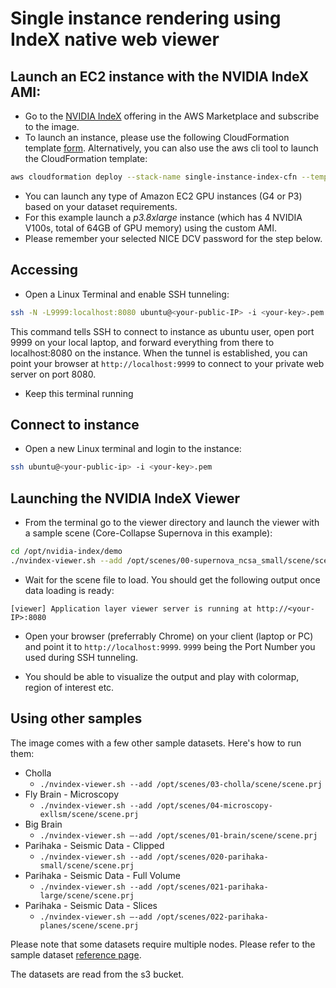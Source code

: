 # Single instance rendering using IndeX native web viewer

## Launch an EC2 instance with the NVIDIA IndeX AMI:

- Go to the [NVIDIA IndeX](http://aws.amazon.com/marketplace/pp/B08H4D3QZR) offering in the AWS Marketplace and subscribe to the image.
- To launch an instance, please use the following CloudFormation template [form](https://console.aws.amazon.com/cloudformation/home?#/stacks/create/template?templateURL=https://raw.githubusercontent.com/NVIDIA/nvindex-cloud/master/resources/index-single-ami-cloud-formation-template.yaml). Alternatively, you can also use the aws cli tool to launch the CloudFormation template:

```sh
aws cloudformation deploy --stack-name single-instance-index-cfn --template-file resources/index-single-ami-cloud-formation-template.yaml --parameter-overrides 'KeyName=<your-keyname>' --capabilities CAPABILITY_IAM
```

- You can launch any type of Amazon EC2 GPU instances (G4 or P3) based on your dataset requirements.
- For this example launch a *p3.8xlarge* instance (which has 4 NVIDIA V100s, total of 64GB of GPU memory) using the custom AMI.
- Please remember your selected NICE DCV password for the step below.

## Accessing

- Open a Linux Terminal and enable SSH tunneling:
```sh
ssh -N -L9999:localhost:8080 ubuntu@<your-public-IP> -i <your-key>.pem
```
This command tells SSH to connect to instance as ubuntu user, open port 9999 on your local laptop, and forward everything from there to localhost:8080 on the instance.
When the tunnel is established, you can point your browser at `http://localhost:9999` to connect to your private web server on port 8080.
- Keep this terminal running

## Connect to instance

- Open a new Linux terminal and login to the instance:
```sh
ssh ubuntu@<your-public-ip> -i <your-key>.pem
```

## Launching the NVIDIA IndeX Viewer

- From the terminal go to the viewer directory and launch the viewer with a sample scene (Core-Collapse Supernova in this example):
```sh
cd /opt/nvidia-index/demo
./nvindex-viewer.sh --add /opt/scenes/00-supernova_ncsa_small/scene/scene.prj
```

- Wait for the scene file to load. You should get the following output once data loading is ready:
```
[viewer] Application layer viewer server is running at http://<your-IP>:8080
```

- Open your browser (preferrably Chrome) on your client (laptop or PC) and point it to `http://localhost:9999`. `9999` being the Port Number you used during SSH tunneling.

- You should be able to visualize the output and play with colormap, region of interest etc.

## Using other samples

The image comes with a few other sample datasets. Here's how to run them:

* Cholla
    - `./nvindex-viewer.sh --add /opt/scenes/03-cholla/scene/scene.prj`
* Fly Brain - Microscopy
    - `./nvindex-viewer.sh --add /opt/scenes/04-microscopy-exllsm/scene/scene.prj`
* Big Brain
    - `./nvindex-viewer.sh —-add /opt/scenes/01-brain/scene/scene.prj`
* Parihaka - Seismic Data - Clipped
    - `./nvindex-viewer.sh --add /opt/scenes/020-parihaka-small/scene/scene.prj`
* Parihaka - Seismic Data - Full Volume
    - `./nvindex-viewer.sh --add /opt/scenes/021-parihaka-large/scene/scene.prj`
* Parihaka - Seismic Data - Slices
    - `./nvindex-viewer.sh —-add /opt/scenes/022-parihaka-planes/scene/scene.prj`

Please note that some datasets require multiple nodes. Please refer to the sample dataset [reference page](datasets.md).

The datasets are read from the s3 bucket.
